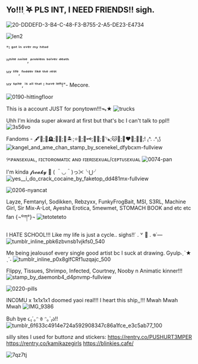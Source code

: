 ## Yo!!!ִ ࣪𖤐 PLS INT, I NEED FRIENDS!! sigh.
![20-DDDEFD-3-B4-C-48-F3-B755-2-A5-DE23-E4734](https://github.com/user-attachments/assets/b1097022-919d-48f4-96e8-1a24b8588e4f)

![len2](https://github.com/user-attachments/assets/63ce6ce7-544b-4e06-8dc7-33427e29ba5a)

"ᴵ ᵍᵒᵗ ⁱⁿ ᵒᵛᵉʳ ᵐʸ ʰᵉᵃᵈ

ᵂʰⁱᵗᵉ ⁿᵒⁱˢᵉ, ᵖʳᵒᵇˡᵉᵐ ˢᵒˡᵛᵉʳ ᵈᵉᵃᵗʰ

ᴹʸ ˡⁱᶠᵉ, ᶠᵒᵈᵈᵉʳ ˡⁱᵏᵉ ᵗʰᵉ ʳᵉˢᵗ

ᴹʸ ˢᵖⁱᵗᵉ, ⁱˢ ᵃˡˡ ᵗʰᵃᵗ ᴵ ʰᵃᵛᵉ ˡᵉᶠᵗ!"- Mecore.


![0190-hittingfloor](https://github.com/user-attachments/assets/802f7560-53b9-4fcb-a32b-47978d92e7ea)


This is a account JUST for ponytown!!!ᯓ★
![trucks](https://github.com/user-attachments/assets/ff99474c-396c-44b7-afb0-f4b5878c1a5e)

Uhh I'm kinda super akward at first but that's bc I can't talk to ppl!!
![3s56vo](https://github.com/user-attachments/assets/b566134e-1cb8-4dd4-9628-f938ff6c018b)

Fandoms - 🖋️🎀;🔦🪦;🦊🩷;💭🏝️;⭐🦖;🍷🗝️;👑🍪;🌳🪚;🐱🌈;💚❤️💛;🌿🌂;! ₍^. .^₎⟆
![kangel_and_ame_chan_stamp_by_scenekel_dfybcxm-fullview](https://github.com/user-attachments/assets/a341656f-b778-42fb-b11f-5088add14e72)

୨ৎᴘᴀɴꜱᴇxᴜᴀʟ, ꜰɪᴄᴛᴏʀᴏᴍᴀᴛɪᴄ ᴀɴᴅ ꜰɪᴇʀɪꜱᴇxᴜᴀʟ/ᴄᴇᴘᴛᴜꜱᴇxᴜᴀʟ
![0074-pan](https://github.com/user-attachments/assets/26a40d75-cb1b-4013-9039-bbd4ae921081)

I'm kinda 𝓯𝓻𝓮𝓪𝓴𝔂 👅 ( ＾◡＾)っ✂╰⋃╯
![yes__i_do_crack_cocaine_by_faketop_dd481mx-fullview](https://github.com/user-attachments/assets/d21f3d82-917e-4139-b85c-3fb7c18fc63e)

![0206-nyancat](https://github.com/user-attachments/assets/f981a81c-70a6-49a2-87c1-4a3dcdd70863)

Layze, Femtanyl, Sodikken, Rebzyxx, FunkyFrogBait, MSI, S3RL, Machine Girl, Sir Mix-A-Lot, Ayesha Erotica, 5mewmet, STOMACH BOOK and etc etc fan {¬ºཀ°}¬
 ![tetoteteto](https://github.com/user-attachments/assets/24acbcff-4384-4ba0-a8f4-31d143ac581b)

I HATE SCHOOL!!! Like my life is just a cycle.. sighs!!˙ . ꒷ 🍰 . 𖦹˙—
![tumblr_inline_pbk6zbvnsb1vjkfs0_540](https://github.com/user-attachments/assets/8d4a74ac-cb7f-42da-94ae-ac93dec5452f)

Me being jealousof every single good artist bc I suck at drawing. Gyulp˗ˏˋ★ ˎˊ˗ 
![tumblr_inline_p0x8glfCRf1uzqajc_500](https://github.com/user-attachments/assets/654e1cf8-1646-49a2-bd7c-0d7f7e2632d6)

Flippy, Tissues, Shrimpo, Infected, Courtney, Nooby n Animatic kinner!!! 
![stamp_by_daemonb4_d4pnvmp-fullview](https://github.com/user-attachments/assets/41c43536-486f-4b4a-b5bb-19663f3e5985)


![0220-pills](https://github.com/user-attachments/assets/9f12f6b5-8b09-45ae-a82e-5f8a654745e9)


INC0MU x 1x1x1x1 doomed yaoi real!!! I heart this ship,,!!! Mwah Mwah Mwah
![IMG_9386](https://github.com/user-attachments/assets/3d307d15-4d91-4cc5-88ae-5b3c9ab76636)

Buh bye ૮₍´｡ᵔ ꈊ ᵔ｡`₎ა!!![tumblr_6f633c4914e724a592908347c86a1fce_e3c5ab77_100](https://github.com/user-attachments/assets/6a17a39a-496c-43c6-b0ad-cddf67544760)

silly sites I used for buttonz and stickers: https://rentry.co/PUSHURT3MPER https://rentry.co/kamikazegirIs https://blinkies.cafe/

![7qz7tj](https://github.com/user-attachments/assets/81f1173e-9a93-4604-bc5c-1a0e7a900d9b)
<!--
**Bleh-OuO/Bleh-OuO** is a ✨ _special_ ✨ repository because its `README.md` (this file) appears on your GitHub profile.

Here are some ideas to get you started:

- 🔭 I’m currently working on ...
- 🌱 I’m currently learning ...
- 👯 I’m looking to collaborate on ...
- 🤔 I’m looking for help with ...![tumblr_inline_pgraffnuNe1v11djx_1280](https://github.com/user-attachments/assets/61b7a5e1-afcf-4a21-b68d-2e2259d1be34)

- 💬 Ask me about ...
- 📫 How to reach me: ...
- 😄 Pronouns: ...
- ⚡ Fun fact: ...
-->
